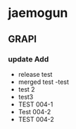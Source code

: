# jaemogun

## GRAPI

### update Add

- release test
- merged test
-test
- test 2
- test3
- TEST 004-1
- Test 004-2
- TEST 004-2
